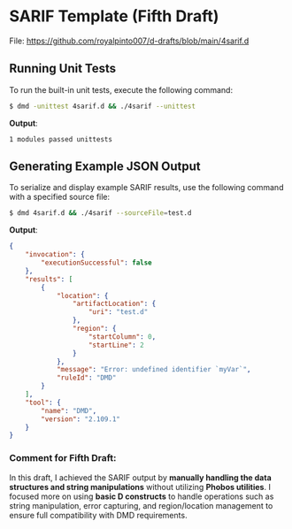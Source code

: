 # SARIF Template (Fifth Draft)  

File: https://github.com/royalpinto007/d-drafts/blob/main/4sarif.d

## Running Unit Tests
To run the built-in unit tests, execute the following command:

```bash
$ dmd -unittest 4sarif.d && ./4sarif --unittest
```

**Output**:
```
1 modules passed unittests
```

## Generating Example JSON Output
To serialize and display example SARIF results, use the following command with a specified source file:

```bash
$ dmd 4sarif.d && ./4sarif --sourceFile=test.d
```

**Output**:
```json
{
    "invocation": {
        "executionSuccessful": false
    },
    "results": [
        {
            "location": {
                "artifactLocation": {
                    "uri": "test.d"
                },
                "region": {
                    "startColumn": 0,
                    "startLine": 2
                }
            },
            "message": "Error: undefined identifier `myVar`",
            "ruleId": "DMD"
        }
    ],
    "tool": {
        "name": "DMD",
        "version": "2.109.1"
    }
}
```

### Comment for Fifth Draft:
In this draft, I achieved the SARIF output by **manually handling the data structures and string manipulations** without utilizing **Phobos utilities**. I focused more on using **basic D constructs** to handle operations such as string manipulation, error capturing, and region/location management to ensure full compatibility with DMD requirements.

